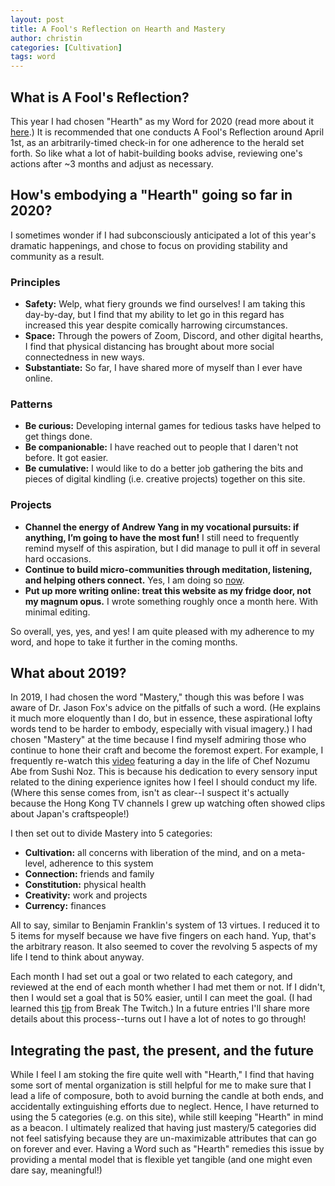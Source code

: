 ```yaml
---
layout: post
title: A Fool's Reflection on Hearth and Mastery
author: christin
categories: [Cultivation]
tags: word
---
```


## What is A Fool's Reflection?
This year I had chosen "Hearth" as my Word for 2020 (read more about it [here](https://christinchong.com/word).) It is recommended that one conducts A Fool's Reflection around April 1st, as an arbitrarily-timed check-in for one adherence to the herald set forth. So like what a lot of habit-building books advise, reviewing one's actions after ~3 months and adjust as necessary.

## How's embodying a "Hearth" going so far in 2020?
I sometimes wonder if I had subconsciously anticipated a lot of this year's dramatic happenings, and chose to focus on providing stability and community as a result.

### Principles
- **Safety:** Welp, what fiery grounds we find ourselves! I am taking this day-by-day, but I find that my ability to let go in this regard has increased this year despite comically harrowing circumstances.
- **Space:** Through the powers of Zoom, Discord, and other digital hearths, I find that physical distancing has brought about more social connectedness in new ways.
- **Substantiate:** So far, I have shared more of myself than I ever have online. 

### Patterns
- **Be curious:** Developing internal games for tedious tasks have helped to get things done.
- **Be companionable:** I have reached out to people that I daren't not before. It got easier.
- **Be cumulative:** I would like to do a better job gathering the bits and pieces of digital kindling (i.e. creative projects) together on this site.
 
### Projects
- **Channel the energy of Andrew Yang in my vocational pursuits: if anything, I’m going to have the most fun!** I still need to frequently remind myself of this aspiration, but I did manage to pull it off in several hard occasions.
- **Continue to build micro-communities through meditation, listening, and helping others connect.** Yes, I am doing so [now](https://christinchong.com/now).
- **Put up more writing online: treat this website as my fridge door, not my magnum opus.** I wrote something roughly once a month here. With minimal editing.

So overall, yes, yes, and yes! I am quite pleased with my adherence to my word, and hope to take it further in the coming months.

## What about 2019?
In 2019, I had chosen the word "Mastery," though this was before I was aware of Dr. Jason Fox's advice on the pitfalls of such a word. (He explains it much more eloquently than I do, but in essence, these aspirational lofty words tend to be harder to embody, especially with visual imagery.) I had chosen "Mastery" at the time because I find myself admiring those who continue to hone their craft and become the foremost expert. For example, I frequently re-watch this [video](https://www.youtube.com/watch?v=3wAQxJeyyXo) featuring a day in the life of Chef Nozumu Abe from Sushi Noz. This is because his dedication to every sensory input related to the dining experience ignites how I feel I should conduct my life. (Where this sense comes from, isn't as clear--I suspect it's actually because the Hong Kong TV channels I grew up watching often showed clips about Japan's craftspeople!) 

I then set out to divide Mastery into 5 categories:
- **Cultivation:** all concerns with liberation of the mind, and on a meta-level, adherence to this system
- **Connection:** friends and family
- **Constitution:** physical health
- **Creativity:** work and projects
- **Currency:** finances

All to say, similar to Benjamin Franklin's system of 13 virtues. I reduced it to 5 items for myself because we have five fingers on each hand. Yup, that's the arbitrary reason. It also seemed to cover the revolving 5 aspects of my life I tend to think about anyway.

Each month I had set out a goal or two related to each category, and reviewed at the end of each month whether I had met them or not. If I didn't, then I would set a goal that is 50% easier, until I can meet the goal. (I had learned this [tip](https://www.youtube.com/watch?v=oQ8jtgc_zZE) from Break The Twitch.) In a future entries I'll share more details about this process--turns out I have a lot of notes to go through!

## Integrating the past, the present, and the future
While I feel I am stoking the fire quite well with "Hearth," I find that having some sort of mental organization is still helpful for me to make sure that I lead a life of composure, both to avoid burning the candle at both ends, and  accidentally extinguishing efforts due to neglect. Hence, I have returned to using the 5 categories (e.g. on this site), while still keeping "Hearth" in mind as a beacon. I ultimately realized that having just mastery/5 categories did not feel satisfying because they are un-maximizable attributes that can go on forever and ever. Having a Word such as "Hearth" remedies this issue by providing a mental model that is flexible yet tangible (and one might even dare say, meaningful!)




